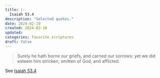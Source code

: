 ```yaml
---
title: |-
  Isaiah 53.4
description: "Selected quotes."
date: 2024-02-10
created: 2024-02-10
updated: 
categories: favorite scriptures
draft: false
---
```


> Surely he hath borne our griefs, and carried our sorrows: yet we did esteem him stricken, smitten of God, and afflicted.

See [Isaiah 53.4](https://www.churchofjesuschrist.org/study/scriptures/ot/isa/53?id=p4&lang=eng#p4)